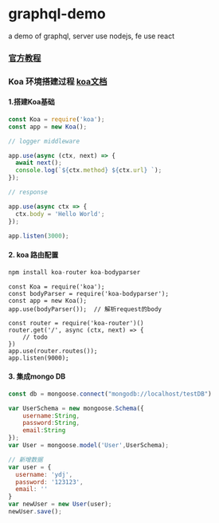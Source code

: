 # graphql-demo
a demo of graphql, server use nodejs, fe use react 

 ### [官方教程](https://graphql.cn/learn/)

### Koa 环境搭建过程  [koa文档](https://koa.bootcss.com/)
#### 1.搭建Koa基础

```javascript
const Koa = require('koa');
const app = new Koa();

// logger middleware

app.use(async (ctx, next) => {
  await next();
  console.log(`${ctx.method} ${ctx.url} `);
});

// response

app.use(async ctx => {
  ctx.body = 'Hello World';
});

app.listen(3000);
```

#### 2. koa 路由配置
```javascript
npm install koa-router koa-bodyparser
```

```
const Koa = require('koa');
const bodyParser = require('koa-bodyparser');
const app = new Koa();
app.use(bodyParser());  // 解析request的body

const router = require('koa-router')()
router.get('/', async (ctx, next) => {
	// todo
})
app.use(router.routes());
app.listen(9000);

```

#### 3. 集成mongo DB
```javascript
const db = mongoose.connect("mongodb://localhost/testDB")

var UserSchema = new mongoose.Schema({
    username:String,
    password:String,
    email:String
});
var User = mongoose.model('User',UserSchema);

// 新增数据
var user = {
  username: 'ydj',
  password: '123123',
  email: ''
}
var newUser = new User(user);
newUser.save();


```
